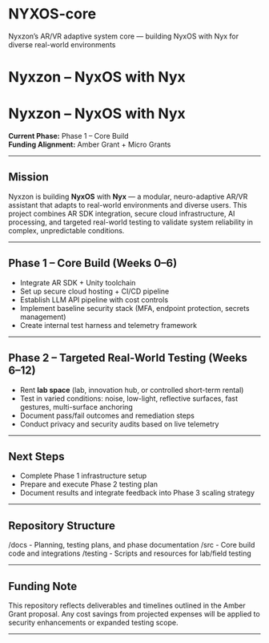 # NYXOS-core
Nyxzon’s AR/VR adaptive system core — building NyxOS with Nyx for diverse real-world environments
# Nyxzon – NyxOS with Nyx

# Nyxzon – NyxOS with Nyx

**Current Phase:** Phase 1 – Core Build  
**Funding Alignment:** Amber Grant + Micro Grants

---

## Mission
Nyxzon is building **NyxOS** with **Nyx** — a modular, neuro-adaptive AR/VR assistant that adapts to real-world environments and diverse users. This project combines AR SDK integration, secure cloud infrastructure, AI processing, and targeted real-world testing to validate system reliability in complex, unpredictable conditions.

---

## Phase 1 – Core Build (Weeks 0–6)
- Integrate AR SDK + Unity toolchain
- Set up secure cloud hosting + CI/CD pipeline
- Establish LLM API pipeline with cost controls
- Implement baseline security stack (MFA, endpoint protection, secrets management)
- Create internal test harness and telemetry framework

---

## Phase 2 – Targeted Real-World Testing (Weeks 6–12)
- Rent **lab space** (lab, innovation hub, or controlled short-term rental)
- Test in varied conditions: noise, low-light, reflective surfaces, fast gestures, multi-surface anchoring
- Document pass/fail outcomes and remediation steps
- Conduct privacy and security audits based on live telemetry

---

## Next Steps
- Complete Phase 1 infrastructure setup  
- Prepare and execute Phase 2 testing plan  
- Document results and integrate feedback into Phase 3 scaling strategy

---

## Repository Structure

/docs      - Planning, testing plans, and phase documentation
/src       - Core build code and integrations
/testing   - Scripts and resources for lab/field testing

---

## Funding Note
This repository reflects deliverables and timelines outlined in the Amber Grant proposal. Any cost savings from projected expenses will be applied to security enhancements or expanded testing scope.

---

